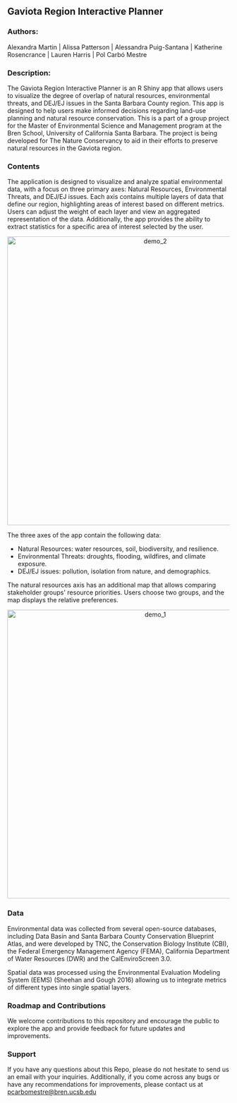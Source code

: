## **Gaviota Region Interactive Planner** 


### **Authors:**

Alexandra Martin | Alissa Patterson | Alessandra Puig-Santana | Katherine Rosencrance | Lauren Harris | Pol Carbó Mestre


### **Description:**

The Gaviota Region Interactive Planner is an R Shiny app that allows users to visualize the degree of overlap of natural resources, environmental threats, and DEJ/EJ issues in the Santa Barbara County region. This app is designed to help users make informed decisions regarding land-use planning and natural resource conservation. This is a part of a group project for the Master of Environmental Science and Management program at the Bren School, University of California Santa Barbara. The project is being developed for The Nature Conservancy to aid in their efforts to preserve natural resources in the Gaviota region.

### **Contents**

The application is designed to visualize and analyze spatial environmental data, with a focus on three primary axes: Natural Resources, Environmental Threats, and DEJ/EJ issues. Each axis contains multiple layers of data that define our region, highlighting areas of interest based on different metrics. Users can adjust the weight of each layer and view an aggregated representation of the data. Additionally, the app provides the ability to extract statistics for a specific area of interest selected by the user.

<p align="center">
 <img width="655" alt="demo_2" src="www/img/gif/demo2.gif">
</p>

The three axes of the app contain the following data:

- Natural Resources: water resources, soil, biodiversity, and resilience.
- Environmental Threats: droughts, flooding, wildfires, and climate exposure.
- DEJ/EJ issues: pollution, isolation from nature, and demographics.

The natural resources axis has an additional map that allows comparing stakeholder groups' resource priorities. Users choose two groups, and the map displays the relative preferences.

<p align="center">
 <img width="655" alt="demo_1" src="www/img/gif/demo1.gif">
</p>

### **Data**

Environmental data was collected from several open-source databases, including Data Basin and Santa Barbara County Conservation Blueprint Atlas, and were developed by TNC, the Conservation Biology Institute (CBI), the Federal Emergency Management Agency (FEMA), California Department of Water Resources (DWR) and the CalEnviroScreen 3.0.

Spatial data was processed using the Environmental Evaluation Modeling System (EEMS) (Sheehan and Gough 2016) allowing us to integrate metrics of different types into single spatial layers. 


### **Roadmap and Contributions**

We welcome contributions to this repository and encourage the public to explore the app and provide feedback for future updates and improvements.

### **Support**
If you have any questions about this Repo, please do not hesitate to send us an email with your inquiries. Additionally, if you come across any bugs or have any recommendations for improvements, please contact us at pcarbomestre@bren.ucsb.edu

